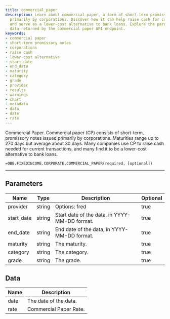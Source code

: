 ```yaml
---
title: commercial_paper
description: Learn about commercial paper, a form of short-term promissory notes issued
  primarily by corporations. Discover how it can help raise cash for current transactions
  and serve as a lower-cost alternative to bank loans. Explore the parameters and
  data returned by the commercial paper API endpoint.
keywords: 
- commercial paper
- short-term promissory notes
- corporations
- raise cash
- lower-cost alternative
- start_date
- end_date
- maturity
- category
- grade
- provider
- results
- warnings
- chart
- metadata
- data
- date
- rate
---
```


<!-- markdownlint-disable MD041 -->

Commercial Paper.  Commercial paper (CP) consists of short-term, promissory notes issued primarily by corporations. Maturities range up to 270 days but average about 30 days. Many companies use CP to raise cash needed for current transactions, and many find it to be a lower-cost alternative to bank loans.

```excel wordwrap
=OBB.FIXEDINCOME.CORPORATE.COMMERCIAL_PAPER(required, [optional])
```

---

## Parameters

| Name | Type | Description | Optional |
| ---- | ---- | ----------- | -------- |
| provider | string | Options: fred | true |
| start_date | string | Start date of the data, in YYYY-MM-DD format. | true |
| end_date | string | End date of the data, in YYYY-MM-DD format. | true |
| maturity | string | The maturity. | true |
| category | string | The category. | true |
| grade | string | The grade. | true |

## Data

| Name | Description |
| ---- | ----------- |
| date | The date of the data.  |
| rate | Commercial Paper Rate.  |
